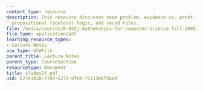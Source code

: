 ```yaml
---
content_type: resource
description: This resource discusses team problem, evidence vs. proof, euler?s conjecture,
  propositional (boolean) logic, and sound rules.
file: /media/courses/6-042j-mathematics-for-computer-science-fall-2005/827e1d28c78452799f8b75113e6f3aed_slides1f.pdf
file_type: application/pdf
learning_resource_types:
- Lecture Notes
ocw_type: OCWFile
parent_title: Lecture Notes
parent_type: CourseSection
resourcetype: Document
title: slides1f.pdf
uid: 827e1d28-c784-5279-9f8b-75113e6f3aed
---
```

